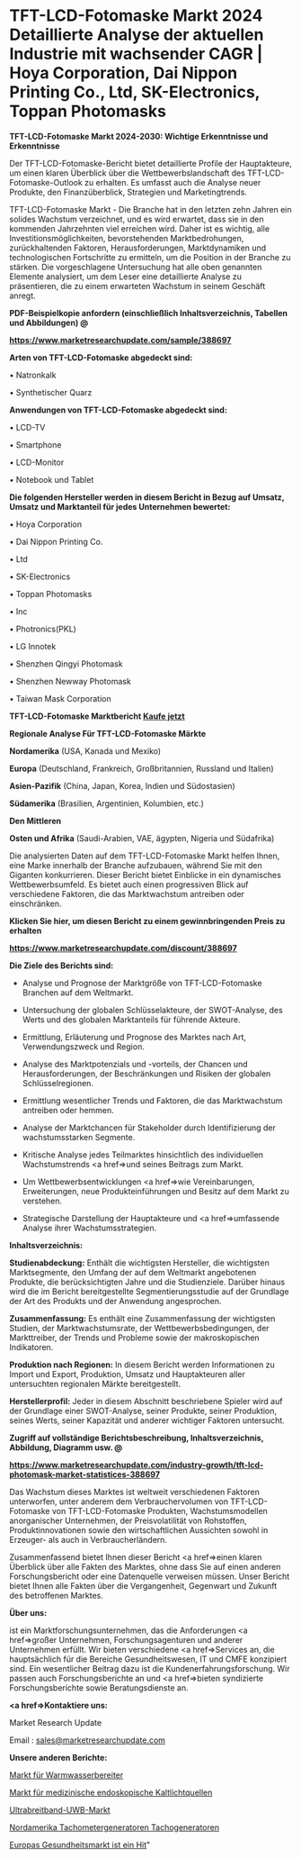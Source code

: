 # TFT-LCD-Fotomaske Markt 2024 Detaillierte Analyse der aktuellen Industrie mit wachsender CAGR | Hoya Corporation, Dai Nippon Printing Co., Ltd, SK-Electronics, Toppan Photomasks

<strong>TFT-LCD-Fotomaske Markt 2024-2030: Wichtige Erkenntnisse und Erkenntnisse</strong>

Der TFT-LCD-Fotomaske-Bericht bietet detaillierte Profile der Hauptakteure, um einen klaren Überblick über die Wettbewerbslandschaft des TFT-LCD-Fotomaske-Outlook zu erhalten. Es umfasst auch die Analyse neuer Produkte, den Finanzüberblick, Strategien und Marketingtrends.

TFT-LCD-Fotomaske Markt - Die Branche hat in den letzten zehn Jahren ein solides Wachstum verzeichnet, und es wird erwartet, dass sie in den kommenden Jahrzehnten viel erreichen wird. Daher ist es wichtig, alle Investitionsmöglichkeiten, bevorstehenden Marktbedrohungen, zurückhaltenden Faktoren, Herausforderungen, Marktdynamiken und technologischen Fortschritte zu ermitteln, um die Position in der Branche zu stärken. Die vorgeschlagene Untersuchung hat alle oben genannten Elemente analysiert, um dem Leser eine detaillierte Analyse zu präsentieren, die zu einem erwarteten Wachstum in seinem Geschäft anregt.



<strong><b>PDF-Beispielkopie anfordern (einschließlich Inhaltsverzeichnis, Tabellen und Abbildungen) @ </b></strong>

<strong><a href=https://www.marketresearchupdate.com/sample/388697>

<strong>https://www.marketresearchupdate.com/sample/388697</u></a></strong></strong>



<strong>Arten von TFT-LCD-Fotomaske abgedeckt sind:</strong>

• Natronkalk

• Synthetischer Quarz



<strong>Anwendungen von TFT-LCD-Fotomaske abgedeckt sind:</strong>

• LCD-TV

• Smartphone

• LCD-Monitor

• Notebook und Tablet



<strong>Die folgenden Hersteller werden in diesem Bericht in Bezug auf Umsatz, Umsatz und Marktanteil für jedes Unternehmen bewertet:</strong>

• Hoya Corporation

• Dai Nippon Printing Co.

• Ltd

• SK-Electronics

• Toppan Photomasks

• Inc

• Photronics(PKL)

• LG Innotek

• Shenzhen Qingyi Photomask

• Shenzhen Newway Photomask

• Taiwan Mask Corporation



<strong>TFT-LCD-Fotomaske Marktbericht <a href=https://www.marketresearchupdate.com/buynow/388697>Kaufe jetzt</a></strong>



<strong>Regionale Analyse Für TFT-LCD-Fotomaske Märkte</strong>



<strong>Nordamerika</strong> (USA, Kanada und Mexiko)



<strong>Europa</strong> (Deutschland, Frankreich, Großbritannien, Russland und Italien)



<strong>Asien-Pazifik</strong> (China, Japan, Korea, Indien und Südostasien)



<strong>Südamerika</strong> (Brasilien, Argentinien, Kolumbien, etc.)



<strong>Den Mittleren</strong> 

<strong>Osten und Afrika</strong> (Saudi-Arabien, VAE, ägypten, Nigeria und Südafrika)

Die analysierten Daten auf dem TFT-LCD-Fotomaske Markt helfen Ihnen, eine Marke innerhalb der Branche aufzubauen, während Sie mit den Giganten konkurrieren. Dieser Bericht bietet Einblicke in ein dynamisches Wettbewerbsumfeld. Es bietet auch einen progressiven Blick auf verschiedene Faktoren, die das Marktwachstum antreiben oder einschränken.



<strong>Klicken Sie hier, um diesen Bericht zu einem gewinnbringenden Preis zu erhalten
</strong>

<strong><a href=https://www.marketresearchupdate.com/discount/388697>https://www.marketresearchupdate.com/discount/388697</b></u></strong></a>



<strong>Die Ziele des Berichts sind:</strong>

- Analyse und Prognose der Marktgröße von TFT-LCD-Fotomaske Branchen auf dem Weltmarkt.

- Untersuchung der globalen Schlüsselakteure, der SWOT-Analyse, des Werts und des globalen Marktanteils für führende Akteure.

- Ermittlung, Erläuterung und Prognose des Marktes nach Art, Verwendungszweck und Region.

- Analyse des Marktpotenzials und -vorteils, der Chancen und Herausforderungen, der Beschränkungen und Risiken der globalen Schlüsselregionen.

- Ermittlung wesentlicher Trends und Faktoren, die das Marktwachstum antreiben oder hemmen.

- Analyse der Marktchancen für Stakeholder durch Identifizierung der wachstumsstarken Segmente.

- Kritische Analyse jedes Teilmarktes hinsichtlich des individuellen Wachstumstrends <a href=>und</a> seines Beitrags zum Markt.

- Um Wettbewerbsentwicklungen <a href=>wie</a> Vereinbarungen, Erweiterungen, neue Produkteinführungen und Besitz auf dem Markt zu verstehen.

- Strategische Darstellung der Hauptakteure und <a href=>umfas</a>sende Analyse ihrer Wachstumsstrategien.



<strong>Inhaltsverzeichnis:</strong>



<strong>Studienabdeckung:</strong> Enthält die wichtigsten Hersteller, die wichtigsten Marktsegmente, den Umfang der auf dem Weltmarkt angebotenen Produkte, die berücksichtigten Jahre und die Studienziele. Darüber hinaus wird die im Bericht bereitgestellte Segmentierungsstudie auf der Grundlage der Art des Produkts und der Anwendung angesprochen.



<strong>Zusammenfassung:</strong> Es enthält eine Zusammenfassung der wichtigsten Studien, der Marktwachstumsrate, der Wettbewerbsbedingungen, der Markttreiber, der Trends und Probleme sowie der makroskopischen Indikatoren.



<strong>Produktion nach Regionen:</strong> In diesem Bericht werden Informationen zu Import und Export, Produktion, Umsatz und Hauptakteuren aller untersuchten regionalen Märkte bereitgestellt.



<strong>Herstellerprofil:</strong> Jeder in diesem Abschnitt beschriebene Spieler wird auf der Grundlage einer SWOT-Analyse, seiner Produkte, seiner Produktion, seines Werts, seiner Kapazität und anderer wichtiger Faktoren untersucht.



<strong><b>Zugriff auf vollständige Berichtsbeschreibung, Inhaltsverzeichnis, Abbildung, Diagramm usw. @ </b></strong>

<strong><a href=https://www.marketresearchupdate.com/industry-growth/tft-lcd-photomask-market-statistices-388697>https://www.marketresearchupdate.com/industry-growth/tft-lcd-photomask-market-statistices-388697</a></strong>

Das Wachstum dieses Marktes ist weltweit verschiedenen Faktoren unterworfen, unter anderem dem Verbrauchervolumen von TFT-LCD-Fotomaske von TFT-LCD-Fotomaske Produkten, Wachstumsmodellen anorganischer Unternehmen, der Preisvolatilität von Rohstoffen, Produktinnovationen sowie den wirtschaftlichen Aussichten sowohl in Erzeuger- als auch in Verbraucherländern.

Zusammenfassend bietet Ihnen dieser Bericht <a href=>einen</a> klaren Überblick über alle Fakten des Marktes, ohne dass Sie auf einen anderen Forschungsbericht oder eine Datenquelle verweisen müssen. Unser Bericht bietet Ihnen alle Fakten über die Vergangenheit, Gegenwart und Zukunft des betroffenen Marktes.



<strong>Über uns:</strong>

 ist ein Marktforschungsunternehmen, das die Anforderungen <a href=>großer</a> Unternehmen, Forschungsagenturen und anderer Unternehmen erfüllt. Wir bieten verschiedene <a href=>Services</a> an, die hauptsächlich für die Bereiche Gesundheitswesen, IT und CMFE konzipiert sind. Ein wesentlicher Beitrag dazu ist die Kundenerfahrungsforschung. Wir passen auch Forschungsberichte an und <a href=>bieten</a> syndizierte Forschungsberichte sowie Beratungsdienste an.



<strong><a href=>Kontaktiere uns:</a></strong>

Market Research Update

Email : sales@marketresearchupdate.com



<strong>Unsere anderen Berichte:</strong>

<a href=https://www.linkedin.com/pulse/hot-water-heaters-market-expected-witness-high>Markt für Warmwasserbereiter</a>

<a href=https://www.linkedin.com/pulse/medical-endoscopic-cold-light-source-market>Markt für medizinische endoskopische Kaltlichtquellen</a>

<a href=https://www.linkedin.com/pulse/ultra-wideband-uwb-market-2023-remarking-enormous>Ultrabreitband-UWB-Markt</a>

<a href=https://www.linkedin.com/pulse/north-america-tachometer-generators-tachogenerators>Nordamerika Tachometergeneratoren Tachogeneratoren</a>

<a href=https://www.linkedin.com/pulse/europe-healthcare-hit-market-2023-usd-6kmqf/>Europas Gesundheitsmarkt ist ein Hit</a>"
